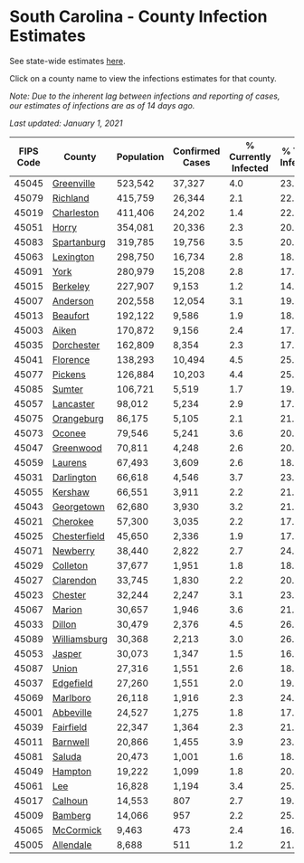# South Carolina - County Infection Estimates

See state-wide estimates [here](/infections/us-sc).

Click on a county name to view the infections estimates for that county.

*Note: Due to the inherent lag between infections and reporting of cases, our estimates of infections are as of 14 days ago.*

*Last updated: January 1, 2021*

|   FIPS Code |                       County |   Population |   Confirmed Cases |   % Currently Infected |   % Total Infected |
|-------------|------------------------------|--------------|-------------------|------------------------|--------------------|
|       45045 |     [Greenville](greenville) |      523,542 |            37,327 |                    4.0 |               23.9 |
|       45079 |         [Richland](richland) |      415,759 |            26,344 |                    2.1 |               22.5 |
|       45019 |     [Charleston](charleston) |      411,406 |            24,202 |                    1.4 |               22.2 |
|       45051 |               [Horry](horry) |      354,081 |            20,336 |                    2.3 |               20.4 |
|       45083 |   [Spartanburg](spartanburg) |      319,785 |            19,756 |                    3.5 |               20.2 |
|       45063 |       [Lexington](lexington) |      298,750 |            16,734 |                    2.8 |               18.9 |
|       45091 |                 [York](york) |      280,979 |            15,208 |                    2.8 |               17.8 |
|       45015 |         [Berkeley](berkeley) |      227,907 |             9,153 |                    1.2 |               14.7 |
|       45007 |         [Anderson](anderson) |      202,558 |            12,054 |                    3.1 |               19.3 |
|       45013 |         [Beaufort](beaufort) |      192,122 |             9,586 |                    1.9 |               18.1 |
|       45003 |               [Aiken](aiken) |      170,872 |             9,156 |                    2.4 |               17.4 |
|       45035 |     [Dorchester](dorchester) |      162,809 |             8,354 |                    2.3 |               17.8 |
|       45041 |         [Florence](florence) |      138,293 |            10,494 |                    4.5 |               25.9 |
|       45077 |           [Pickens](pickens) |      126,884 |            10,203 |                    4.4 |               25.7 |
|       45085 |             [Sumter](sumter) |      106,721 |             5,519 |                    1.7 |               19.2 |
|       45057 |       [Lancaster](lancaster) |       98,012 |             5,234 |                    2.9 |               17.7 |
|       45075 |     [Orangeburg](orangeburg) |       86,175 |             5,105 |                    2.1 |               21.5 |
|       45073 |             [Oconee](oconee) |       79,546 |             5,241 |                    3.6 |               20.8 |
|       45047 |       [Greenwood](greenwood) |       70,811 |             4,248 |                    2.6 |               20.8 |
|       45059 |           [Laurens](laurens) |       67,493 |             3,609 |                    2.6 |               18.5 |
|       45031 |     [Darlington](darlington) |       66,618 |             4,546 |                    3.7 |               23.0 |
|       45055 |           [Kershaw](kershaw) |       66,551 |             3,911 |                    2.2 |               21.5 |
|       45043 |     [Georgetown](georgetown) |       62,680 |             3,930 |                    3.2 |               21.9 |
|       45021 |         [Cherokee](cherokee) |       57,300 |             3,035 |                    2.2 |               17.3 |
|       45025 | [Chesterfield](chesterfield) |       45,650 |             2,336 |                    1.9 |               17.7 |
|       45071 |         [Newberry](newberry) |       38,440 |             2,822 |                    2.7 |               24.9 |
|       45029 |         [Colleton](colleton) |       37,677 |             1,951 |                    1.8 |               18.1 |
|       45027 |       [Clarendon](clarendon) |       33,745 |             1,830 |                    2.2 |               20.7 |
|       45023 |           [Chester](chester) |       32,244 |             2,247 |                    3.1 |               23.6 |
|       45067 |             [Marion](marion) |       30,657 |             1,946 |                    3.6 |               21.6 |
|       45033 |             [Dillon](dillon) |       30,479 |             2,376 |                    4.5 |               26.0 |
|       45089 | [Williamsburg](williamsburg) |       30,368 |             2,213 |                    3.0 |               26.1 |
|       45053 |             [Jasper](jasper) |       30,073 |             1,347 |                    1.5 |               16.1 |
|       45087 |               [Union](union) |       27,316 |             1,551 |                    2.6 |               18.9 |
|       45037 |       [Edgefield](edgefield) |       27,260 |             1,551 |                    2.0 |               19.0 |
|       45069 |         [Marlboro](marlboro) |       26,118 |             1,916 |                    2.3 |               24.6 |
|       45001 |       [Abbeville](abbeville) |       24,527 |             1,275 |                    1.8 |               17.7 |
|       45039 |       [Fairfield](fairfield) |       22,347 |             1,364 |                    2.3 |               21.9 |
|       45011 |         [Barnwell](barnwell) |       20,866 |             1,455 |                    3.9 |               23.1 |
|       45081 |             [Saluda](saluda) |       20,473 |             1,001 |                    1.6 |               18.1 |
|       45049 |           [Hampton](hampton) |       19,222 |             1,099 |                    1.8 |               20.0 |
|       45061 |                   [Lee](lee) |       16,828 |             1,194 |                    3.4 |               25.9 |
|       45017 |           [Calhoun](calhoun) |       14,553 |               807 |                    2.7 |               19.9 |
|       45009 |           [Bamberg](bamberg) |       14,066 |               957 |                    2.2 |               25.1 |
|       45065 |       [McCormick](mccormick) |        9,463 |               473 |                    2.4 |               16.8 |
|       45005 |       [Allendale](allendale) |        8,688 |               511 |                    1.2 |               21.7 |
